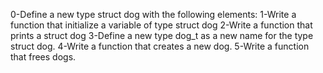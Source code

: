 0-Define a new type struct dog with the following elements:
1-Write a function that initialize a variable of type struct dog
2-Write a function that prints a struct dog
3-Define a new type dog_t as a new name for the type struct dog.
4-Write a function that creates a new dog.
5-Write a function that frees dogs.
